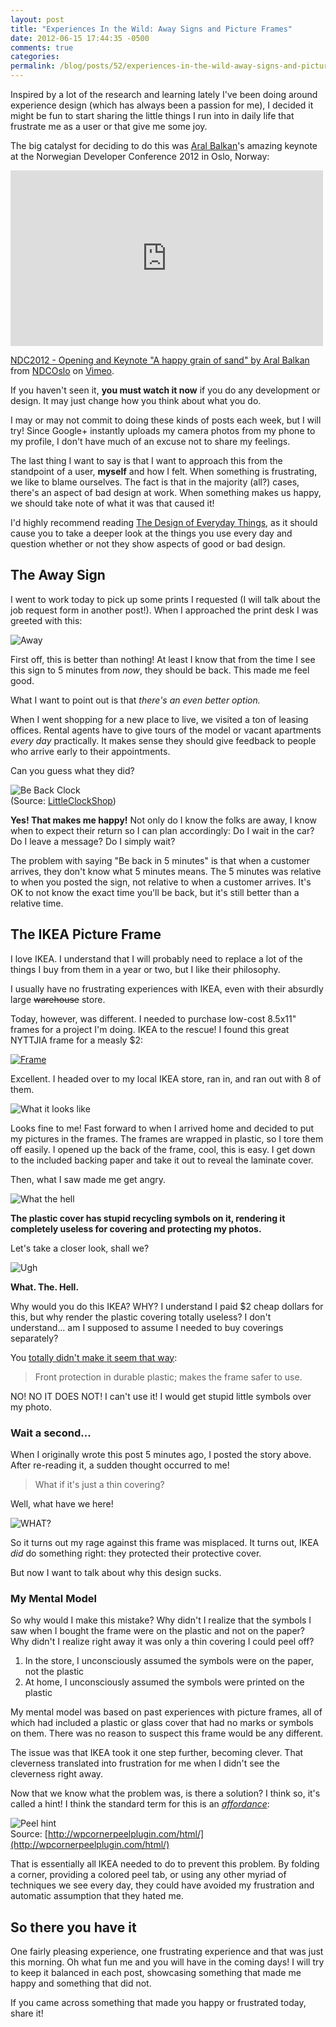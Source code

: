```yaml
---
layout: post
title: "Experiences In the Wild: Away Signs and Picture Frames"
date: 2012-06-15 17:44:35 -0500
comments: true
categories:
permalink: /blog/posts/52/experiences-in-the-wild-away-signs-and-picture-fra
---
```


Inspired by a lot of the research and learning lately I've been doing around experience design (which has always been a passion for me), I decided it might be fun to start sharing the little things I run into in daily life that frustrate me as a user or that give me some joy.

The big catalyst for deciding to do this was [Aral Balkan](http://twitter.com/aral)'s amazing keynote at the Norwegian Developer Conference 2012 in Oslo, Norway:

<iframe src="http://player.vimeo.com/video/43524962" width="500" height="281" frameborder="0" webkitAllowFullScreen mozallowfullscreen allowFullScreen></iframe> <p><a href="http://vimeo.com/43524962">NDC2012 - Opening and Keynote "A happy grain of sand" by Aral Balkan</a> from <a href="http://vimeo.com/ndcoslo">NDCOslo</a> on <a href="http://vimeo.com">Vimeo</a>.</p>

If you haven't seen it, **you must watch it now** if you do any development or design. It may just change how you think about what you do.

I may or may not commit to doing these kinds of posts each week, but I will try! Since Google+ instantly uploads my camera photos from my phone to my profile, I don't have much of an excuse not to share my feelings.

The last thing I want to say is that I want to approach this from the standpoint of a user, **myself** and how I felt. When something is frustrating, we like to blame ourselves. The fact is that in the majority (all?) cases, there's an aspect of bad design at work. When something makes us happy, we should take note of what it was that caused it!

I'd highly recommend reading [The Design of Everyday Things](http://www.amazon.com/Design-Everyday-Things-Donald-Norman/dp/0465067107), as it should cause you to take a deeper look at the things you use every day and question whether or not they show aspects of good or bad design.

## The Away Sign

I went to work today to pick up some prints I requested (I will talk about the job request form in another post!). When I approached the print desk I was greeted with this:

![Away](https://lh5.googleusercontent.com/-qKsASX3hclo/T9tqFrwh4VI/AAAAAAAABTs/f-si5HCrjD8/s0-d/12%2B-%2B3)

First off, this is better than nothing! At least I know that from the time I see this sign to 5 minutes from *now*, they should be back. This made me feel good.

What I want to point out is that *there's an even better option.* 

When I went shopping for a new place to live, we visited a ton of leasing offices. Rental agents have to give tours of the model or vacant apartments *every day* practically. It makes sense they should give feedback to people who arrive early to their appointments. 

Can you guess what they did?

![Be Back Clock](http://www.littleclockshop.com/images/products/will_return_clock.jpg)  
(Source: [LittleClockShop](http://www.littleclockshop.com/images/products/will_return_clock.jpg))

**Yes! That makes me happy!** Not only do I know the folks are away, I know when to expect their return so I can plan accordingly: Do I wait in the car? Do I leave a message? Do I simply wait?

The problem with saying "Be back in 5 minutes" is that when a customer arrives, they don't know what 5 minutes means. The 5 minutes was relative to when you posted the sign, not relative to when a customer arrives. It's OK to not know the exact time you'll be back, but it's still better than a relative time.

## The IKEA Picture Frame

I love IKEA. I understand that I will probably need to replace a lot of the things I buy from them in a year or two, but I like their philosophy.

I usually have no frustrating experiences with IKEA, even with their absurdly large <strike>warehouse</strike> store.

Today, however, was different. I needed to purchase low-cost 8.5x11" frames for a project I'm doing. IKEA to the rescue! I found this great NYTTJIA frame for a measly $2:

[![Frame](http://www.ikea.com/us/en/images/products/nyttja-frame__0109048_PE258703_S4.JPG)](http://www.ikea.com/us/en/catalog/products/50186500/)

Excellent. I headed over to my local IKEA store, ran in, and ran out with 8 of them.

![What it looks like](https://lh6.googleusercontent.com/-EjFXc7qBt3g/T9tqFi_vulI/AAAAAAAABT8/5Zmfp-o2yhc/s0-d/12%2B-%2B4)

Looks fine to me! Fast forward to when I arrived home and decided to put my pictures in the frames. The frames are wrapped in plastic, so I tore them off easily. I opened up the back of the frame, cool, this is easy. I get down to the included backing paper and take it out to reveal the laminate cover.

Then, what I saw made me get angry.

![What the hell](https://lh5.googleusercontent.com/-T3cyOTpaGXU/T9tqFjcqpHI/AAAAAAAABUE/8PB5WqfG9JY/s0-d/12%2B-%2B2)

**The plastic cover has stupid recycling symbols on it, rendering it completely useless for covering and protecting my photos.**

Let's take a closer look, shall we?

![Ugh](https://lh6.googleusercontent.com/-LGe7iNqhtgs/T9tqFl3bTuI/AAAAAAAABUI/gK_o_XtJSjM/s0-d/12%2B-%2B1)

**What. The. Hell.**

Why would you do this IKEA? WHY? I understand I paid $2 cheap dollars for this, but why render the plastic covering totally useless? I don't understand... am I supposed to assume I needed to buy coverings separately?

You [totally didn't make it seem that way](http://www.ikea.com/us/en/catalog/products/50186500/):

> Front protection in durable plastic; makes the frame safer to use.

NO! NO IT DOES NOT! I can't use it! I would get stupid little symbols over my photo.

### Wait a second...

When I originally wrote this post 5 minutes ago, I posted the story above. After re-reading it, a sudden thought occurred to me!

> What if it's just a thin covering?

Well, what have we here!

![WHAT?](https://lh6.googleusercontent.com/-ABfUr6W62dY/T9t3jhZc7dI/AAAAAAAABUU/hXiHGWQPAgQ/s0-d/IMG_20120615_125721.jpg)

So it turns out my rage against this frame was misplaced. It turns out, IKEA *did* do something right: they protected their protective cover.

But now I want to talk about why this design sucks.

### My Mental Model

So why would I make this mistake? Why didn't I realize that the symbols I saw when I bought the frame were on the plastic and not on the paper? Why didn't I realize right away it was only a thin covering I could peel off?

1. In the store, I unconsciously assumed the symbols were on the paper, not the plastic
2. At home, I unconsciously assumed the symbols were printed on the plastic

My mental model was based on past experiences with picture frames, all of which had included a plastic or glass cover that had no marks or symbols on them. There was no reason to suspect this frame would be any different.

The issue was that IKEA took it one step further, becoming clever. That cleverness translated into frustration for me when I didn't see the cleverness right away.

Now that we know what the problem was, is there a solution? I think so, it's called a hint! I think the standard term for this is an *[affordance](http://en.wikipedia.org/wiki/Affordance)*:

![Peel hint](/Blog/Posts/Image/54/Small)  
Source: [http://wpcornerpeelplugin.com/html/](http://wpcornerpeelplugin.com/html/)

That is essentially all IKEA needed to do to prevent this problem. By folding a corner, providing a colored peel tab, or using any other myriad of techniques we see every day, they could have avoided my frustration and automatic assumption that they hated me.

## So there you have it

One fairly pleasing experience, one frustrating experience and that was just this morning. Oh what fun me and you will have in the coming days! I will try to keep it balanced in each post, showcasing something that made me happy and something that did not.

If you came across something that made you happy or frustrated today, share it!